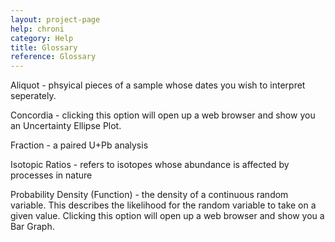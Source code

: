 ```yaml
---
layout: project-page
help: chroni
category: Help
title: Glossary
reference: Glossary
---
```


Aliquot - phsyical pieces of a sample whose dates you wish to interpret seperately.

Concordia - clicking this option will open up a web browser and show you an Uncertainty Ellipse Plot.

Fraction - a paired U+Pb analysis

Isotopic Ratios - refers to isotopes whose abundance is affected by processes in nature

Probability Density (Function) - the density of a continuous random variable. This describes the likelihood for the random variable to take on a given value. Clicking this option will open up a web browser and show you a Bar Graph.